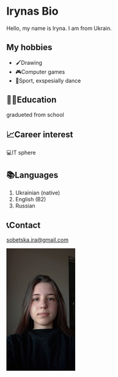 # Irynas Bio

Hello, my name is Iryna. I am from Ukrain.

## My hobbies

- 🖌️Drawing
- 🎮Computer games
- 💃Sport, exspesially dance

## 👩‍🎓Education

gradueted from school

## 📈Career interest

💻IT sphere

## 📚Languages

1. Ukrainian (native)
2. English (B2)
3. Russian

## 📞Contact

sobetska.ira@gmail.com

![myphoto](./img/iryna.photo.jpg)
